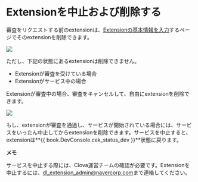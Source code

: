 # Extensionを中止および削除する

審査をリクエストする前のextensionは、[Extensionの基本情報を入力](/DevConsole/Guides/CEK/Register_Extension.md#InputExtensionInfo)するページでそのextensionを削除できます。

![](/DevConsole/Resources/Images/DevConsole-Remove_Extension.png)

ただし、下記の状態にあるextensionは削除できません。

* Extensionが審査を受けている場合
* Extensionがサービス中の場合

Extensionが審査中の場合、審査をキャンセルして、自由にextensionを削除できます。

![](/DevConsole/Resources/Images/DevConsole-Cancel_Submission.png)

もし、extensionが審査を通過し、サービスが開始されている場合には、サービスをいったん中止してからextensionを削除できます。サービスを中止すると、extensionは**{{ book.DevConsole.cek_status_dev }}**状態に戻ります。

<div class="note">
  <p><strong>メモ</strong></p>
  <p>サービスを中止する際には、Clova運営チームの確認が必要です。Extensionを中止するには、<a href="mailto://dl_extension_admin@navercorp.com">dl_extension_admin@navercorp.com</a>まで連絡してください。</p>
</div>
